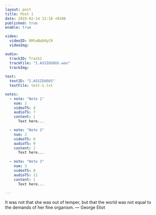 ```yaml
---
layout: post
title: Post 1
date: 2019-02-14 12:18 +0100
published: true
enable: true

video:
  videoID: 0MtwBaDdyC0
  videoImg: 

audio:
  trackID: Track1
  trackFile: "I.ASSIDUOUS.wav"
  trackImg: 
        
text: 
  textID: "I.ASSIDUOUS"
  textFile: text-1.txt

notes:
  - note: "Note 1"
    num: 1
    videoTS: 4
    audioTS: 7
    content: |
      Text here...

  - note: "Note 2"
    num: 2
    videoTS: 6
    audioTS: 9
    content: |
      Text here...
  
  - note: "Note 3"
    num: 3
    videoTS: 8
    audioTS: 11
    content: |
      Text here...
  
---
```


It was not that she was out of temper, but that the world was not equal to the demands of her fine organism.
—  George Eliot




